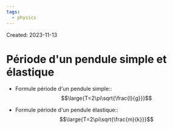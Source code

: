 ```yaml
---
tags:
  - physics
---
```

Created: 2023-11-13

# Période d'un pendule simple et élastique

- Formule période d'un pendule simple::$$\large{T=2\pi\sqrt{\frac{l}{g}}}$$
<!--SR:!2024-01-12,29,190-->
- Formule période d'un pendule élastique::$$\large{T=2\pi\sqrt{\frac{m}{k}}}$$
<!--SR:!2024-01-10,26,190-->